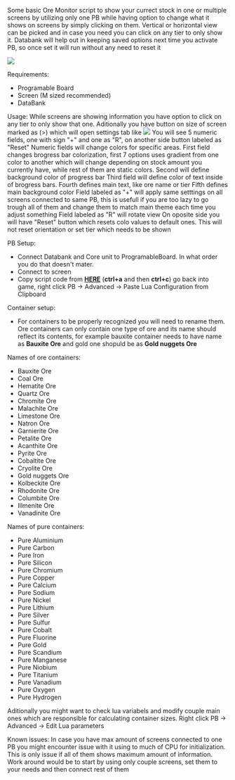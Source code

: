 Some basic Ore Monitor script to show your currect stock in one or multiple screens by utilizing only one PB while having option to change what it shows on screens by simply clicking on them. Vertical or horizontal view can be picked and in case you need you can click on any tier to only show it. Databank will help out in keeping saved options next time you activate PB, so once set it will run without any need to reset it

![](http://www.zrips.net/wp-content/uploads/2020/11/showtime.jpg)

Requirements:
- Programable Board
- Screen (M sized recommended)
- DataBank

Usage:
While screens are showing information you have option to click on any tier to only show that one. Aditionally you have button on size of screen marked as (>) which will open settings tab like
![](http://www.zrips.net/wp-content/uploads/2020/11/settings.jpg)
You will see 5 numeric fields, one with sign "+" and one as "R", on another side button labeled as "Reset"
Numeric fields will change colors for specific areas.
 First field changes brogress bar colorization, first 7 options uses gradient from one color to another which will change depending on stock amount you currently have, while rest of them are static colors.
 Second will define background color of progress bar
 Third field will define color of text inside of brogress bars. 
 Fourth defines main text, like ore name or tier
 Fifth defines main background color
Field labeled as "+" will apply same setttings on all screens connected to same PB, this is usefull if you are too lazy to go trough all of them and change them to match main theme each time you adjust something
Field labeled as "R" will rotate view
On oposite side you will have "Reset" button which resets colo values to default ones. This will not reset orientation or set tier which needs to be shown

PB Setup:
- Connect Databank and Core unit to ProgramableBoard. In what order you do that doesn't mater.
- Connect to screen
- Copy script code from [**HERE**](https://raw.githubusercontent.com/GcGoat/DU-OreMonitor/main/json "HERE") (**ctrl+a** and then **ctrl+c**) go back into game, right click PB -> Advanced -> Paste Lua Configuration from Clipboard

Container setup:
- For containers to be properly recognized you will need to rename them. Ore containers can only contain one type of ore and its name should reflect its contents, for example bauxite container needs to have name as **Bauxite Ore** and gold one shopuld be as **Gold nuggets Ore**

Names of ore containers:
 - Bauxite Ore
 - Coal Ore
 - Hematite Ore
 - Quartz Ore
 - Chromite Ore
 - Malachite Ore
 - Limestone Ore
 - Natron Ore
 - Garnierite Ore
 - Petalite Ore
 - Acanthite Ore
 - Pyrite Ore
 - Cobaltite Ore
 - Cryolite Ore
 - Gold nuggets Ore
 - Kolbeckite Ore
 - Rhodonite Ore
 - Columbite Ore
 - Illmenite Ore
 - Vanadinite Ore

Names of pure containers:

 - Pure Aluminium
 - Pure Carbon
 - Pure Iron
 - Pure Silicon
 - Pure Chromium
 - Pure Copper
 - Pure Calcium
 - Pure Sodium
 - Pure Nickel
 - Pure Lithium
 - Pure Silver
 - Pure Sulfur
 - Pure Cobalt
 - Pure Fluorine
 - Pure Gold
 - Pure Scandium
 - Pure Manganese
 - Pure Niobium
 - Pure Titanium
 - Pure Vanadium
 - Pure Oxygen
 - Pure Hydrogen
 
 
 Aditionally you might want to check lua variabels and modify couple main ones which are responsible for calculating container sizes. Right click PB -> Advanced -> Edit Lua parameters
 
 Known issues: In case you have max amount of screens connected to one PB you might encounter issue with it using to much of CPU for initialization. This is only issue if all of them shows maximum amount of information. Work around would be to start by using only couple screens, set them to your needs and then connect rest of them
